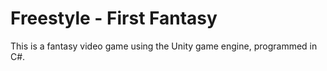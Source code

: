 # Freestyle - First Fantasy

This is a fantasy video game using the Unity game engine, programmed in C#.